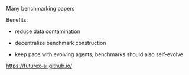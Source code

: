 
Many benchmarking papers

Benefits:

- reduce data contamination

- decentralize benchmark construction

- keep pace with evolving agents; benchmarks should also self-evolve


https://futurex-ai.github.io/

